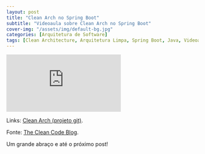 ```yaml
---
layout: post
title: "Clean Arch no Spring Boot"
subtitle: "Videoaula sobre Clean Arch no Spring Boot"
cover-img: "/assets/img/default-bg.jpg"
categories: [Arquitetura de Software]
tags: [Clean Architecture, Arquitetura Limpa, Spring Boot, Java, Videoaula]
---
```


<div class="video-container">
    <iframe src="https://www.youtube-nocookie.com/embed/6D6TWhSB7hE" title="Videoaula sobre Clean Arch no Spring Boot" frameborder="0" allow="accelerometer; autoplay; encrypted-media; gyroscope; picture-in-picture" allowfullscreen></iframe>
</div>

Links:
<a href="https://github.com/danielwisky/clean-arch" target="\_blank">Clean Arch (projeto git)</a>.

Fonte:
<a href="https://blog.cleancoder.com/uncle-bob/2012/08/13/the-clean-architecture.html" target="\_blank">The Clean Code Blog</a>.

Um grande abraço e até o próximo post!
